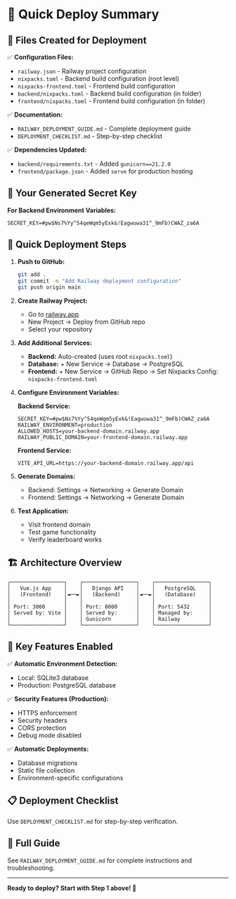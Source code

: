 # 🚀 Quick Deploy Summary

## 📁 Files Created for Deployment

✅ **Configuration Files:**
- `railway.json` - Railway project configuration
- `nixpacks.toml` - Backend build configuration (root level)
- `nixpacks-frontend.toml` - Frontend build configuration
- `backend/nixpacks.toml` - Backend build configuration (in folder)
- `frontend/nixpacks.toml` - Frontend build configuration (in folder)

✅ **Documentation:**
- `RAILWAY_DEPLOYMENT_GUIDE.md` - Complete deployment guide
- `DEPLOYMENT_CHECKLIST.md` - Step-by-step checklist

✅ **Dependencies Updated:**
- `backend/requirements.txt` - Added `gunicorn==21.2.0`
- `frontend/package.json` - Added `serve` for production hosting

## 🔑 Your Generated Secret Key

**For Backend Environment Variables:**
```
SECRET_KEY=#pw$Ns7%Yy^54qeWqm5yExk&!Eagwuwa31^_9mFb)CWAZ_za6A
```

## 🎯 Quick Deployment Steps

1. **Push to GitHub:**
   ```bash
   git add .
   git commit -m "Add Railway deployment configuration"
   git push origin main
   ```

2. **Create Railway Project:**
   - Go to [railway.app](https://railway.app)
   - New Project → Deploy from GitHub repo
   - Select your repository

3. **Add Additional Services:**
   - **Backend:** Auto-created (uses root `nixpacks.toml`)
   - **Database:** + New Service → Database → PostgreSQL
   - **Frontend:** + New Service → GitHub Repo → Set Nixpacks Config: `nixpacks-frontend.toml`

4. **Configure Environment Variables:**
   
   **Backend Service:**
   ```
   SECRET_KEY=#pw$Ns7%Yy^54qeWqm5yExk&!Eagwuwa31^_9mFb)CWAZ_za6A
   RAILWAY_ENVIRONMENT=production
   ALLOWED_HOSTS=your-backend-domain.railway.app
   RAILWAY_PUBLIC_DOMAIN=your-frontend-domain.railway.app
   ```
   
   **Frontend Service:**
   ```
   VITE_API_URL=https://your-backend-domain.railway.app/api
   ```

5. **Generate Domains:**
   - Backend: Settings → Networking → Generate Domain
   - Frontend: Settings → Networking → Generate Domain

6. **Test Application:**
   - Visit frontend domain
   - Test game functionality
   - Verify leaderboard works

## 🏗️ Architecture Overview

```
┌─────────────────┐    ┌─────────────────┐    ┌─────────────────┐
│   Vue.js App    │    │   Django API    │    │   PostgreSQL    │
│   (Frontend)    │◄──►│   (Backend)     │◄──►│   (Database)    │
│                 │    │                 │    │                 │
│ Port: 3000      │    │ Port: 8000      │    │ Port: 5432      │
│ Served by: Vite │    │ Served by:      │    │ Managed by:     │
│                 │    │ Gunicorn        │    │ Railway         │
└─────────────────┘    └─────────────────┘    └─────────────────┘
```

## 🔧 Key Features Enabled

✅ **Automatic Environment Detection:**
- Local: SQLite3 database
- Production: PostgreSQL database

✅ **Security Features (Production):**
- HTTPS enforcement
- Security headers
- CORS protection
- Debug mode disabled

✅ **Automatic Deployments:**
- Database migrations
- Static file collection
- Environment-specific configurations

## 📋 Deployment Checklist

Use `DEPLOYMENT_CHECKLIST.md` for step-by-step verification.

## 📖 Full Guide

See `RAILWAY_DEPLOYMENT_GUIDE.md` for complete instructions and troubleshooting.

---

**Ready to deploy? Start with Step 1 above! 🚀** 